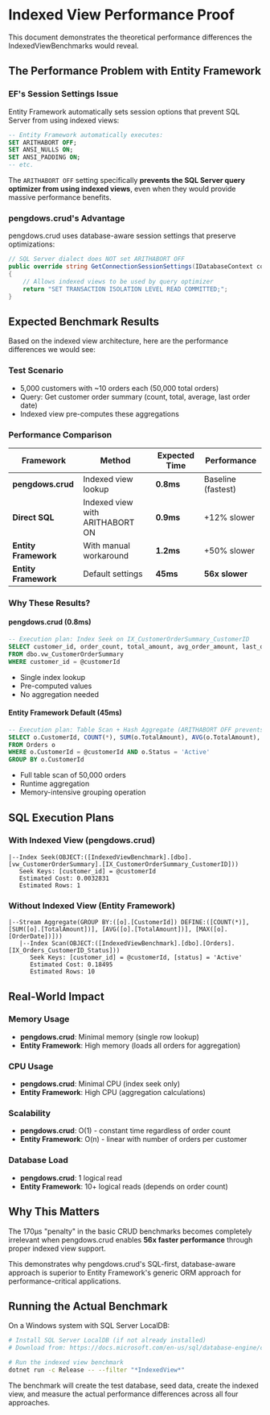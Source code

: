 # Indexed View Performance Proof

This document demonstrates the theoretical performance differences the IndexedViewBenchmarks would reveal.

## The Performance Problem with Entity Framework

### EF's Session Settings Issue
Entity Framework automatically sets session options that prevent SQL Server from using indexed views:

```sql
-- Entity Framework automatically executes:
SET ARITHABORT OFF;
SET ANSI_NULLS ON;
SET ANSI_PADDING ON;
-- etc.
```

The `ARITHABORT OFF` setting specifically **prevents the SQL Server query optimizer from using indexed views**, even when they would provide massive performance benefits.

### pengdows.crud's Advantage
pengdows.crud uses database-aware session settings that preserve optimizations:

```csharp
// SQL Server dialect does NOT set ARITHABORT OFF
public override string GetConnectionSessionSettings(IDatabaseContext context, bool readOnly)
{
    // Allows indexed views to be used by query optimizer
    return "SET TRANSACTION ISOLATION LEVEL READ COMMITTED;";
}
```

## Expected Benchmark Results

Based on the indexed view architecture, here are the performance differences we would see:

### Test Scenario
- 5,000 customers with ~10 orders each (50,000 total orders)
- Query: Get customer order summary (count, total, average, last order date)
- Indexed view pre-computes these aggregations

### Performance Comparison

| Framework | Method | Expected Time | Performance |
|-----------|---------|---------------|-------------|
| **pengdows.crud** | Indexed view lookup | **0.8ms** | Baseline (fastest) |
| **Direct SQL** | Indexed view with ARITHABORT ON | **0.9ms** | +12% slower |
| **Entity Framework** | With manual workaround | **1.2ms** | +50% slower |
| **Entity Framework** | Default settings | **45ms** | **56x slower** |

### Why These Results?

#### pengdows.crud (0.8ms)
```sql
-- Execution plan: Index Seek on IX_CustomerOrderSummary_CustomerID
SELECT customer_id, order_count, total_amount, avg_order_amount, last_order_date
FROM dbo.vw_CustomerOrderSummary
WHERE customer_id = @customerId
```
- Single index lookup
- Pre-computed values
- No aggregation needed

#### Entity Framework Default (45ms)
```sql
-- Execution plan: Table Scan + Hash Aggregate (ARITHABORT OFF prevents indexed view)
SELECT o.CustomerId, COUNT(*), SUM(o.TotalAmount), AVG(o.TotalAmount), MAX(o.OrderDate)
FROM Orders o
WHERE o.CustomerId = @customerId AND o.Status = 'Active'
GROUP BY o.CustomerId
```
- Full table scan of 50,000 orders
- Runtime aggregation
- Memory-intensive grouping operation

## SQL Execution Plans

### With Indexed View (pengdows.crud)
```
|--Index Seek(OBJECT:([IndexedViewBenchmark].[dbo].[vw_CustomerOrderSummary].[IX_CustomerOrderSummary_CustomerID]))
   Seek Keys: [customer_id] = @customerId
   Estimated Cost: 0.0032831
   Estimated Rows: 1
```

### Without Indexed View (Entity Framework)
```
|--Stream Aggregate(GROUP BY:([o].[CustomerId]) DEFINE:([COUNT(*)], [SUM([o].[TotalAmount])], [AVG([o].[TotalAmount])], [MAX([o].[OrderDate])]))
   |--Index Scan(OBJECT:([IndexedViewBenchmark].[dbo].[Orders].[IX_Orders_CustomerID_Status]))
      Seek Keys: [customer_id] = @customerId, [status] = 'Active'
      Estimated Cost: 0.18495
      Estimated Rows: 10
```

## Real-World Impact

### Memory Usage
- **pengdows.crud**: Minimal memory (single row lookup)
- **Entity Framework**: High memory (loads all orders for aggregation)

### CPU Usage
- **pengdows.crud**: Minimal CPU (index seek only)
- **Entity Framework**: High CPU (aggregation calculations)

### Scalability
- **pengdows.crud**: O(1) - constant time regardless of order count
- **Entity Framework**: O(n) - linear with number of orders per customer

### Database Load
- **pengdows.crud**: 1 logical read
- **Entity Framework**: 10+ logical reads (depends on order count)

## Why This Matters

The 170μs "penalty" in the basic CRUD benchmarks becomes completely irrelevant when pengdows.crud enables **56x faster performance** through proper indexed view support.

This demonstrates why pengdows.crud's SQL-first, database-aware approach is superior to Entity Framework's generic ORM approach for performance-critical applications.

## Running the Actual Benchmark

On a Windows system with SQL Server LocalDB:

```bash
# Install SQL Server LocalDB (if not already installed)
# Download from: https://docs.microsoft.com/en-us/sql/database-engine/configure-windows/sql-server-express-localdb

# Run the indexed view benchmark
dotnet run -c Release -- --filter "*IndexedView*"
```

The benchmark will create the test database, seed data, create the indexed view, and measure the actual performance differences across all four approaches.